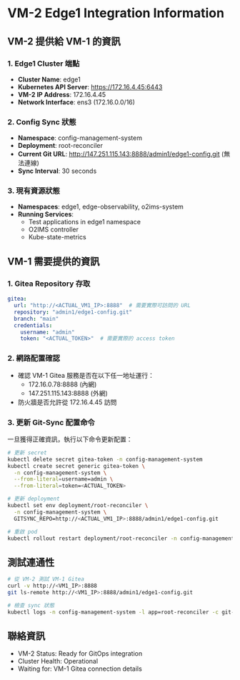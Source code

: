 # VM-2 Edge1 Integration Information

## VM-2 提供給 VM-1 的資訊

### 1. Edge1 Cluster 端點
- **Cluster Name**: edge1
- **Kubernetes API Server**: https://172.16.4.45:6443
- **VM-2 IP Address**: 172.16.4.45
- **Network Interface**: ens3 (172.16.0.0/16)

### 2. Config Sync 狀態
- **Namespace**: config-management-system
- **Deployment**: root-reconciler
- **Current Git URL**: http://147.251.115.143:8888/admin1/edge1-config.git (無法連線)
- **Sync Interval**: 30 seconds

### 3. 現有資源狀態
- **Namespaces**: edge1, edge-observability, o2ims-system
- **Running Services**: 
  - Test applications in edge1 namespace
  - O2IMS controller
  - Kube-state-metrics

## VM-1 需要提供的資訊

### 1. Gitea Repository 存取
```yaml
gitea:
  url: "http://<ACTUAL_VM1_IP>:8888"  # 需要實際可訪問的 URL
  repository: "admin1/edge1-config.git"
  branch: "main"
  credentials:
    username: "admin"
    token: "<ACTUAL_TOKEN>"  # 需要實際的 access token
```

### 2. 網路配置確認
- 確認 VM-1 Gitea 服務是否在以下任一地址運行：
  - 172.16.0.78:8888 (內網)
  - 147.251.115.143:8888 (外網)
- 防火牆是否允許從 172.16.4.45 訪問

### 3. 更新 Git-Sync 配置命令
一旦獲得正確資訊，執行以下命令更新配置：

```bash
# 更新 secret
kubectl delete secret gitea-token -n config-management-system
kubectl create secret generic gitea-token \
  -n config-management-system \
  --from-literal=username=admin \
  --from-literal=token=<ACTUAL_TOKEN>

# 更新 deployment
kubectl set env deployment/root-reconciler \
  -n config-management-system \
  GITSYNC_REPO=http://<ACTUAL_VM1_IP>:8888/admin1/edge1-config.git

# 重啟 pod
kubectl rollout restart deployment/root-reconciler -n config-management-system
```

## 測試連通性
```bash
# 從 VM-2 測試 VM-1 Gitea
curl -v http://<VM1_IP>:8888
git ls-remote http://<VM1_IP>:8888/admin1/edge1-config.git

# 檢查 sync 狀態
kubectl logs -n config-management-system -l app=root-reconciler -c git-sync
```

## 聯絡資訊
- VM-2 Status: Ready for GitOps integration
- Cluster Health: Operational
- Waiting for: VM-1 Gitea connection details